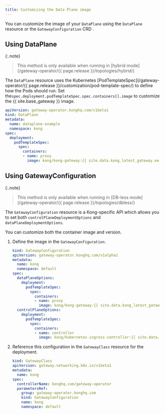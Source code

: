 ```yaml
---
title: Customizing the Data Plane image
---
```


You can customize the image of your `DataPlane` using  the `DataPlane` resource or the `GatewayConfiguration` CRD .

## Using DataPlane

{:.note}
> This method is only available when running in [hybrid mode](/gateway-operator/{{ page.release }}/topologies/hybrid/)

The `DataPlane` resource uses the Kubernetes [PodTemplateSpec](/gateway-operator/{{ page.release }}/customization/pod-template-spec/) to define how the Pods should run. Set the`spec.deployment.podTemplateSpec.spec.containers[].image` to customize the {{ site.base_gateway }} image.

```yaml
apiVersion: gateway-operator.konghq.com/v1beta1
kind: DataPlane
metadata:
  name: dataplane-example
  namespace: kong
spec:
  deployment:
    podTemplateSpec:
      spec:
        containers:
        - name: proxy
          image: kong/kong-gateway:{{ site.data.kong_latest_gateway.ee-version }}
```

## Using GatewayConfiguration

{:.note}
> This method is only available when running in [DB-less mode](/gateway-operator/{{ page.release }}/topologies/dbless/)

The `GatewayConfiguration` resource is a Kong-specific API which allows you to set both `controlPlaneDeploymentOptions` and `dataPlaneDeploymentOptions`.

You can customize both the container image and version.
1.  Define the image in the `GatewayConfiguration`.
    ```yaml
    kind: GatewayConfiguration
    apiVersion: gateway-operator.konghq.com/v1alpha1
    metadata:
      name: kong
      namespace: default
    spec:
      dataPlaneOptions:
        deployment:
          podTemplateSpec:
            spec:
              containers:
              - name: proxy
                image: kong/kong-gateway:{{ site.data.kong_latest_gateway.ee-version }}
      controlPlaneOptions:
        deployment:
          podTemplateSpec:
            spec:
              containers:
              - name: controller
                image: kong/kubernetes-ingress-controller:{{ site.data.kong_latest_KIC.version }}
    ```

1.  Reference this configuration in the `GatewayClass` resource for the deployment.

    ```yaml
    kind: GatewayClass
    apiVersion: gateway.networking.k8s.io/v1beta1
    metadata:
      name: kong
    spec:
      controllerName: konghq.com/gateway-operator
      parametersRef:
        group: gateway-operator.konghq.com
        kind: GatewayConfiguration
        name: kong
        namespace: default
    ```